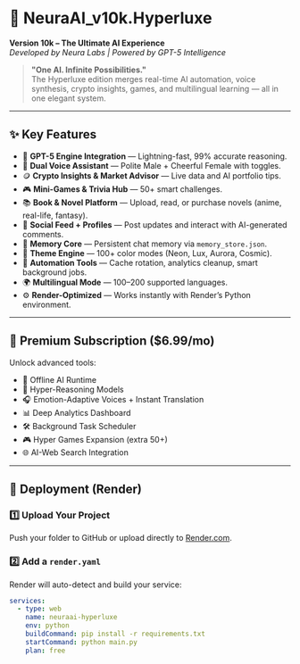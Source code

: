 # 🌌 NeuraAI_v10k.Hyperluxe  
**Version 10k – The Ultimate AI Experience**  
_Developed by Neura Labs | Powered by GPT-5 Intelligence_  

> **"One AI. Infinite Possibilities."**  
> The Hyperluxe edition merges real-time AI automation, voice synthesis, crypto insights, games, and multilingual learning — all in one elegant system.

---

## ✨ Key Features

- 🧠 **GPT-5 Engine Integration** — Lightning-fast, 99% accurate reasoning.  
- 🎤 **Dual Voice Assistant** — Polite Male + Cheerful Female with toggles.  
- 🪙 **Crypto Insights & Market Advisor** — Live data and AI portfolio tips.  
- 🎮 **Mini-Games & Trivia Hub** — 50+ smart challenges.  
- 📚 **Book & Novel Platform** — Upload, read, or purchase novels (anime, real-life, fantasy).  
- 💬 **Social Feed + Profiles** — Post updates and interact with AI-generated comments.  
- 💾 **Memory Core** — Persistent chat memory via `memory_store.json`.  
- 🎨 **Theme Engine** — 100+ color modes (Neon, Lux, Aurora, Cosmic).  
- 🧾 **Automation Tools** — Cache rotation, analytics cleanup, smart background jobs.  
- 🌍 **Multilingual Mode** — 100–200 supported languages.  
- ⚙️ **Render-Optimized** — Works instantly with Render’s Python environment.

---

## 💎 Premium Subscription ($6.99/mo)

Unlock advanced tools:  
- 🧩 Offline AI Runtime  
- 🧠 Hyper-Reasoning Models  
- 🎧 Emotion-Adaptive Voices + Instant Translation  
- 📊 Deep Analytics Dashboard  
- 🛠️ Background Task Scheduler  
- 🎮 Hyper Games Expansion (extra 50+)  
- 🌐 AI-Web Search Integration  

---

## 🚀 Deployment (Render)

### 1️⃣ Upload Your Project  
Push your folder to GitHub or upload directly to [Render.com](https://render.com).

### 2️⃣ Add a `render.yaml`  
Render will auto-detect and build your service:
```yaml
services:
  - type: web
    name: neuraai-hyperluxe
    env: python
    buildCommand: pip install -r requirements.txt
    startCommand: python main.py
    plan: free